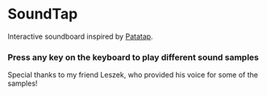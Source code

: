 # SoundTap
Interactive soundboard inspired by [Patatap](https://patatap.com/).
### Press any key on the keyboard to play different sound samples

Special thanks to my friend Leszek, who provided his voice for some of the samples!
